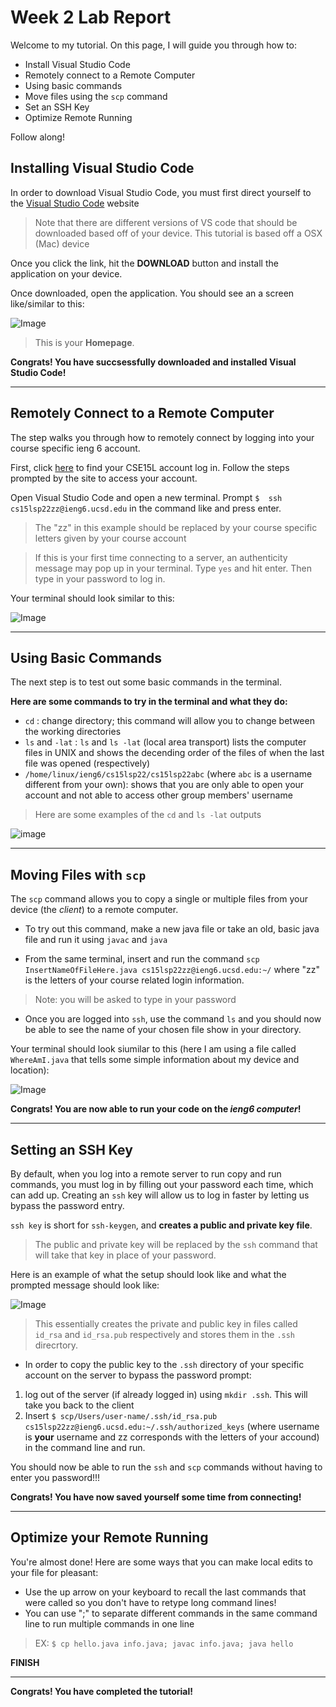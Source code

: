 # Week 2 Lab Report
Welcome to my tutorial. On this page, I will guide you through how to:

* Install Visual Studio Code
* Remotely connect to a Remote Computer
* Using basic commands
* Move files using the `scp` command
* Set an SSH Key
* Optimize Remote Running

Follow along!

## Installing Visual Studio Code

In order to download Visual Studio Code, you must first direct yourself to the [Visual Studio Code](https://code.visualstudio.com/) website

> Note that there are different versions of VS code that should be downloaded based off of your device. This tutorial is based off a OSX (Mac) device

Once you click the link, hit the **DOWNLOAD** button and install the application on your device.

Once downloaded, open the application. You should see an a screen like/similar to this:

![Image](VSCodeHome.png)

> This is your **Homepage**.

**Congrats! You have succsessfully downloaded and installed Visual Studio Code!**

---

## Remotely Connect to a Remote Computer

The step walks you through how to remotely connect by logging into your course specific ieng 6 account.

First, click [here](https://sdacs.ucsd.edu/~icc/index.php) to find your CSE15L account log in. Follow the steps prompted  by the site to access your account. 

Open Visual Studio Code and open a new terminal.
Prompt `$  ssh cs15lsp22zz@ieng6.ucsd.edu` in the command like and press enter. 

> The "zz" in this example should be replaced by your course specific letters given by your course account

> If this is your first time connecting to a server, an authenticity message may pop up in your terminal. Type `yes` and hit enter. Then type in your password to log in.

Your terminal should look similar to this:

![Image](ssh.png)

---
## Using Basic Commands 

The next step is to test out some basic commands in the terminal. 

**Here are some commands to try in the terminal and what they do:**

* `cd` : change directory; this command will allow you to change between the working directories
* `ls` and  `-lat` : `ls` and `ls -lat` (local area transport) lists the computer files in UNIX and shows the decending order of the files of when the last file was opened (respectively)
* `/home/linux/ieng6/cs15lsp22/cs15lsp22abc` (where `abc` is a username different from your own): shows that you are only able to open your account and not able to access other group members' username

> Here are some examples of the `cd` and `ls -lat` outputs 

![image](cdTest.png)

---

## Moving Files with `scp`

The `scp` command allows you to copy a single or multiple files from your device (the *client*) to a remote computer. 

* To try out this command, make a new java file or take an old, basic java file and run it using `javac` and `java`

* From the same terminal, insert and run the command `scp InsertNameOfFileHere.java cs15lsp22zz@ieng6.ucsd.edu:~/` where "zz" is the letters of your course related login information.

> Note: you will be asked to type in your password

* Once you are logged into `ssh`, use the command `ls` and you should now be able to see the name of your chosen file show in your directory.

Your terminal should look siumilar to this (here I am using a file called `WhereAmI.java` that tells some simple information about my device and location):

![Image](scp.png)

**Congrats! You are now able to run your code on the *ieng6 computer*!**

---

## Setting an SSH Key

By default, when you log into a remote server to run copy and run commands, you must log in by filling out your password each time, which can add up. Creating an `ssh` key will allow us to log in faster by letting us bypass the password entry.

`ssh key` is short for `ssh-keygen`, and **creates a public and private key file**.

> The public and private key will be replaced by the `ssh` command that will take that key in place of your password.

Here is an example of what the setup should look like and what the prompted message should look like:

![Image](keygen.png)

> This essentially creates the private and public key in files called `id_rsa` and `id_rsa.pub` respectively and stores them in the `.ssh` direcrtory.

* In order to copy the public key to the `.ssh` directory of your specific account on the server to bypass the password prompt:

1. log out of the server (if already logged in) using  `mkdir .ssh`.  This will take you back to the client
2. Insert `$ scp/Users/user-name/.ssh/id_rsa.pub cs15lsp22zz@ieng6.ucsd.edu:~/.ssh/authorized_keys` (where username is **your** username and zz corresponds with the letters of your accound) in the command line and run.

You should now be able to run the `ssh` and `scp` commands without having to enter you password!!!

**Congrats! You have now saved yourself some time from connecting!**

---

## Optimize your Remote Running 

You're almost done! Here are some ways that you can make local edits to your file for pleasant:

* Use the up arrow on your keyboard to recall the last commands that were called so you don't have to retype long command lines!
* You can use ";" to separate different commands in the same command line to run multiple commands in one line 
> EX: `$ cp hello.java info.java; javac info.java; java hello`


**FINISH**

---
**Congrats!  You have completed the tutorial!**